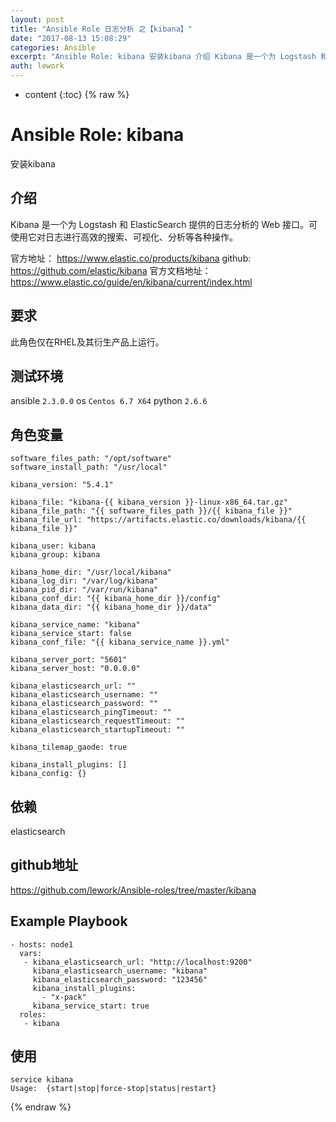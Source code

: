 ```yaml
---
layout: post
title: "Ansible Role 日志分析 之【kibana】"
date: "2017-08-13 15:08:29"
categories: Ansible
excerpt: "Ansible Role: kibana 安装kibana 介绍 Kibana 是一个为 Logstash 和 ElasticSearch 提供..."
auth: lework
---
```

* content
{:toc}
{% raw %}

# Ansible Role: kibana

安装kibana

## 介绍

Kibana 是一个为 Logstash 和 ElasticSearch 提供的日志分析的 Web 接口。可使用它对日志进行高效的搜索、可视化、分析等各种操作。

官方地址： https://www.elastic.co/products/kibana
github: https://github.com/elastic/kibana
官方文档地址：https://www.elastic.co/guide/en/kibana/current/index.html

## 要求

此角色仅在RHEL及其衍生产品上运行。

## 测试环境

ansible `2.3.0.0`
os `Centos 6.7 X64`
python `2.6.6`

## 角色变量
	
	software_files_path: "/opt/software"
	software_install_path: "/usr/local"

	kibana_version: "5.4.1"

	kibana_file: "kibana-{{ kibana_version }}-linux-x86_64.tar.gz"
	kibana_file_path: "{{ software_files_path }}/{{ kibana_file }}"
	kibana_file_url: "https://artifacts.elastic.co/downloads/kibana/{{ kibana_file }}"

	kibana_user: kibana
	kibana_group: kibana

	kibana_home_dir: "/usr/local/kibana"
	kibana_log_dir: "/var/log/kibana"
	kibana_pid_dir: "/var/run/kibana"
	kibana_conf_dir: "{{ kibana_home_dir }}/config"
	kibana_data_dir: "{{ kibana_home_dir }}/data"

	kibana_service_name: "kibana"
	kibana_service_start: false
	kibana_conf_file: "{{ kibana_service_name }}.yml"

	kibana_server_port: "5601"
	kibana_server_host: "0.0.0.0"

	kibana_elasticsearch_url: ""
	kibana_elasticsearch_username: ""
	kibana_elasticsearch_password: ""
	kibana_elasticsearch_pingTimeout: ""
	kibana_elasticsearch_requestTimeout: ""
	kibana_elasticsearch_startupTimeout: ""

	kibana_tilemap_gaode: true

	kibana_install_plugins: []
	kibana_config: {}

## 依赖

elasticsearch

## github地址

https://github.com/lework/Ansible-roles/tree/master/kibana

## Example Playbook

	- hosts: node1
	  vars:
	   - kibana_elasticsearch_url: "http://localhost:9200"
		 kibana_elasticsearch_username: "kibana"
		 kibana_elasticsearch_password: "123456"
		 kibana_install_plugins:
		   - "x-pack"
		 kibana_service_start: true
	  roles:
	   - kibana

## 使用

```
service kibana
Usage:  {start|stop|force-stop|status|restart}
```
{% endraw %}

